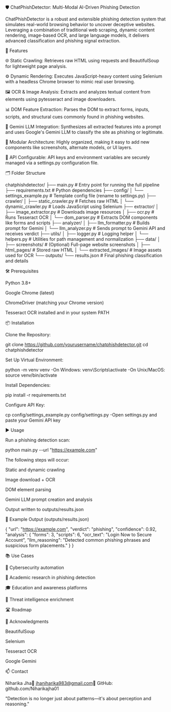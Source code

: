🛡️ ChatPhishDetector: Multi-Modal AI-Driven Phishing Detection

ChatPhishDetector is a robust and extensible phishing detection system that simulates real-world browsing behavior to uncover deceptive websites. Leveraging a combination of traditional web scraping, dynamic content rendering, image-based OCR, and large language models, it delivers advanced classification and phishing signal extraction.

🚀 Features

🌐 Static Crawling: Retrieves raw HTML using requests and BeautifulSoup for lightweight page analysis.

⚙️ Dynamic Rendering: Executes JavaScript-heavy content using Selenium with a headless Chrome browser to mimic real user browsing.

🖼️ OCR & Image Analysis: Extracts and analyzes textual content from <img> elements using pytesseract and image downloaders.

📊 DOM Feature Extraction: Parses the DOM to extract forms, inputs, scripts, and structural cues commonly found in phishing websites.

🧠 Gemini LLM Integration: Synthesizes all extracted features into a prompt and uses Google's Gemini LLM to classify the site as phishing or legitimate.

🔧 Modular Architecture: Highly organized, making it easy to add new components like screenshots, alternate models, or UI layers.

🔐 API Configurable: API keys and environment variables are securely managed via a settings.py configuration file.

🗂️ Folder Structure

chatphishdetector/
├── main.py                  # Entry point for running the full pipeline
├── requirements.txt         # Python dependencies
├── config/
│   └── settings_example.py  # Template config file (rename to settings.py)
├── crawler/
│   ├── static_crawler.py    # Fetches raw HTML
│   └── dynamic_crawler.py   # Loads JavaScript using Selenium
├── extractor/
│   ├── image_extractor.py   # Downloads image resources
│   ├── ocr.py               # Runs Tesseract OCR
│   └── dom_parser.py        # Extracts DOM components like forms and scripts
├── analyzer/
│   ├── llm_formatter.py     # Builds prompt for Gemini
│   └── llm_analyzer.py      # Sends prompt to Gemini API and receives verdict
├── utils/
│   ├── logger.py            # Logging helper
│   └── helpers.py           # Utilities for path management and normalization
├── data/
│   ├── screenshots/         # (Optional) Full-page website screenshots
│   ├── html_pages/          # Stored raw HTML
│   └── extracted_images/    # Image assets used for OCR
└── outputs/
    └── results.json         # Final phishing classification and details

🛠️ Prerequisites

Python 3.8+

Google Chrome (latest)

ChromeDriver (matching your Chrome version)

Tesseract OCR installed and in your system PATH

📦 Installation

Clone the Repository:

git clone https://github.com/yourusername/chatphishdetector.git
cd chatphishdetector

Set Up Virtual Environment:

python -m venv venv
-On Windows:
venv\Scripts\activate
-On Unix/MacOS:
source venv/bin/activate

Install Dependencies:

pip install -r requirements.txt

Configure API Key:

cp config/settings_example.py config/settings.py
-Open settings.py and paste your Gemini API key

▶️ Usage

Run a phishing detection scan:

python main.py --url "https://example.com"

The following steps will occur:

Static and dynamic crawling

Image download + OCR

DOM element parsing

Gemini LLM prompt creation and analysis

Output written to outputs/results.json

📌 Example Output (outputs/results.json)

{
  "url": "https://example.com",
  "verdict": "phishing",
  "confidence": 0.92,
  "analysis": {
    "forms": 3,
    "scripts": 6,
    "ocr_text": "Login Now to Secure Account",
    "llm_reasoning": "Detected common phishing phrases and suspicious form placements."
  }
}

📚 Use Cases

🔐 Cybersecurity automation

🧪 Academic research in phishing detection

🎓 Education and awareness platforms

🧠 Threat intelligence enrichment

🛣️ Roadmap



🙌 Acknowledgments

BeautifulSoup

Selenium

Tesseract OCR

Google Gemini

📫 Contact

Niharika Jha📧 jhaniharika983@gmail.com🔗 GitHub: github.com/Niharikajha01

"Detection is no longer just about patterns—it's about perception and reasoning."

